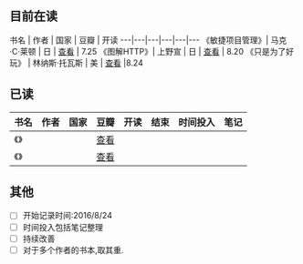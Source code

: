 ## 目前在读

书名 | 作者 | 国家 | 豆瓣 | 开读 
---|---|---|---|---|---
《敏捷项目管理》| 马克·C·莱顿 | 日 | [查看](https://book.douban.com/subject/26803452/) | 7.25 
《图解HTTP》| 上野宣 | 日 | [查看](https://book.douban.com/subject/25863515/) | 8.20 
《只是为了好玩》 | 林纳斯·托瓦斯 | 美 | [查看](https://book.douban.com/subject/25930025/) |8.24

## 已读

书名 | 作者 | 国家 | 豆瓣 | 开读 | 结束 | 时间投入 | 笔记
---|---|---|---|---|---|---|---
《》|  |  | [查看]() |  
《》|  |  | [查看]() |  

## 其他
- [ ] 开始记录时间:2016/8/24
- [ ] 时间投入包括笔记整理
- [ ] 持续改善
- [ ] 对于多个作者的书本,取其重.
